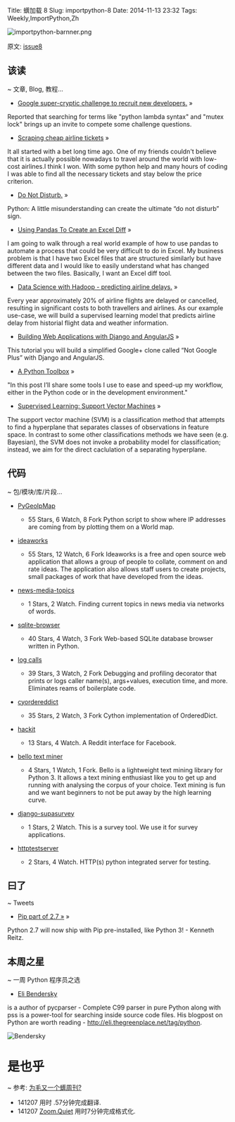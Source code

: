 Title: 蠎加载 8
Slug: importpython-8
Date: 2014-11-13 23:32
Tags: Weekly,ImportPython,Zh 

![importpython-barnner.png](http://zoomq.qiniudn.com/ZQCollection/snap/importpython-barnner.png?imageView2/2/h/80)


原文: [issue8](http://importpython.com/static/files/issue8.html)



## 该读
~ 文章, Blog, 教程...

- [Google super-cryptic challenge to recruit new developers.](http://www.businessinsider.in/Google-Is-Using-A-Super-Cryptic-Method-To-Recruit-New-Developers/articleshow/45129652.cms) »

Reported that searching for terms like "python lambda syntax" and "mutex lock" brings up an invite to compete some challenge questions.


- [Scraping cheap airline tickets](http://blog.redturtle.it/2014/11/12/scrapy/) »

It all started with a bet long time ago. One of my friends couldn't believe that it is actually possible nowadays to travel around the world with low-cost airlines.I think I won. With some python help and many hours of coding I was able to find all the necessary tickets and stay below the price criterion.

- [Do Not Disturb.](http://blog.rht.com/humor-disturb-python/) »

Python: A little misunderstanding can create the ultimate “do not disturb” sign.

- [Using Pandas To Create an Excel Diff](http://pbpython.com/excel-diff-pandas.html) »

I am going to walk through a real world example of how to use pandas to automate a process that could be very difficult to do in Excel. My business problem is that I have two Excel files that are structured similarly but have different data and I would like to easily understand what has changed between the two files. Basically, I want an Excel diff tool.

- [Data Science with Hadoop - predicting airline delays.](http://nbviewer.ipython.org/github/ofermend/IPython-notebooks/blob/master/blog-part-1.ipynb) »

Every year approximately 20% of airline flights are delayed or cancelled, resulting in significant costs to both travellers and airlines. As our example use-case, we will build a supervised learning model that predicts airline delay from historial flight data and weather information.

- [Building Web Applications with Django and AngularJS](https://thinkster.io/brewer/angular-django-tutorial/)  »

This tutorial you will build a simplified Google+ clone called “Not Google Plus” with Django and AngularJS.

- [A Python Toolbox](http://blog.bfontaine.net/2014/11/11/a-python-toolbox/) »

"In this post I’ll share some tools I use to ease and speed-up my workflow, either in the Python code or in the development environment."

- [Supervised Learning: Support Vector Machines](http://nbviewer.ipython.org/github/fonnesbeck/Bios366/blob/master/notebooks/Section6_4-Support-Vector-Machines.ipynb)  »

The support vector machine (SVM) is a classification method that attempts to find a hyperplane that separates classes of observations in feature space. In contrast to some other classifications methods we have seen (e.g. Bayesian), the SVM does not invoke a probability model for classification; instead, we aim for the direct caclulation of a separating hyperplane. 

## 代码
~ 包/模块/库/片段...

- [PyGeoIpMap](https://github.com/pierrrrrrre/PyGeoIpMap)
    - 55 Stars, 6 Watch, 8 Fork
Python script to show where IP addresses are coming from by plotting them on a World map.

- [ideaworks](https://github.com/dstl/ideaworks)
    - 55 Stars, 12 Watch, 6 Fork
Ideaworks is a free and open source web application that allows a group of people to collate, comment on and rate ideas. The application also allows staff users to create projects, small packages of work that have developed from the ideas.

- [news-media-topics](https://github.com/alfredolainez/news-media-topics)
    - 1 Stars, 2 Watch.
Finding current topics in news media via networks of words.

- [sqlite-browser](https://github.com/coleifer/sqlite-browser)
    - 40 Stars, 4 Watch, 3 Fork
Web-based SQLite database browser written in Python.

- [log calls](https://github.com/Twangist/log_calls)
    - 39 Stars, 3 Watch, 2 Fork
Debugging and profiling decorator that prints or logs caller name(s), args+values, execution time, and more. Eliminates reams of boilerplate code.

- [cyordereddict](https://github.com/shoyer/cyordereddict)
    - 35 Stars, 2 Watch, 3 Fork
Cython implementation of OrderedDict.

- [hackit](https://github.com/Inconditus/hackit)
    - 13 Stars, 4 Watch.
A Reddit interface for Facebook.

- [bello text miner](https://github.com/aligajani/bello-text-miner)
    - 4 Stars, 1 Watch, 1 Fork.
Bello is a lightweight text mining library for Python 3. It allows a text mining enthusiast like you to get up and running with analysing the corpus of your choice. Text mining is fun and we want beginners to not be put away by the high learning curve.

- [django-supasurvey](https://github.com/invisiblehands/django-supasurvey)
    - 1 Stars, 2 Watch.
This is a survey tool. We use it for survey applications.

- [httptestserver](https://github.com/grupotaric/httptestserver)
    - 2 Stars, 4 Watch.
HTTP(s) python integrated server for testing. 



## 曰了
~ Tweets

- [Pip part of 2.7 »](https://twitter.com/kennethreitz/status/532203660491886593) »

Python 2.7 will now ship with Pip pre-installed, like Python 3! - Kenneth Reitz.

## 本周之星
~ 一周 Python 程序员之选

- [Eli Bendersky](https://github.com/eliben?tab=repositories)

is a author of pycparser - Complete C99 parser in pure Python along with pss is a power-tool for searching inside source code files. His blogpost on Python are worth reading - http://eli.thegreenplace.net/tag/python. 

![Bendersky](https://avatars1.githubusercontent.com/u/1130906?v=3&s=100)

# 是也乎
~ 参考: [为毛又一个蠎周刊?](importpython-why)

- 141207 用时 .57分钟完成翻译.
- 141207 [Zoom.Quiet](http://zoomquiet.io) 用时7分钟完成格式化.
